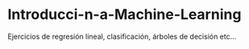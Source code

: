 # Introducci-n-a-Machine-Learning
Ejercicios de regresión lineal, clasificación, árboles de decisión etc...
